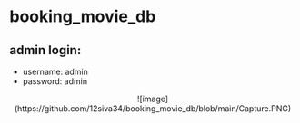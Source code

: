 # booking_movie_db

## admin login:

  * username: admin
  * password: admin

<div align=center>
 ![image](https://github.com/12siva34/booking_movie_db/blob/main/Capture.PNG)
 </div>
